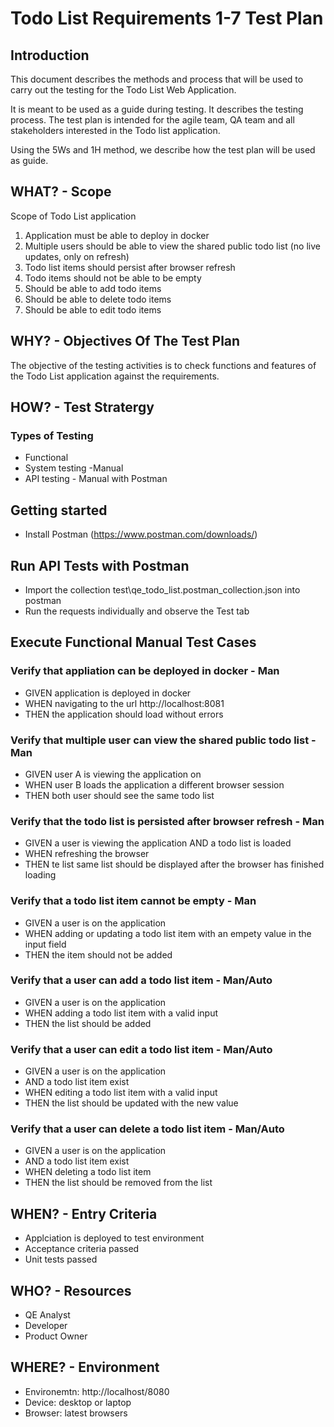 # Todo List Requirements 1-7 Test Plan

## Introduction
This document describes the methods and process that will be used 
to carry out the testing for the Todo List Web Application.

It is meant to be used as a guide during testing. It describes
the testing process. The test plan is intended for the agile team, QA team and all stakeholders interested in the Todo list application.

Using the 5Ws and 1H method, we describe how the test plan will be used as guide.


## WHAT? - Scope
Scope of Todo List application
1. Application must be able to deploy in docker
2. Multiple users should be able to view the shared public todo list (no live updates, only on refresh)
3. Todo list items should persist after browser refresh
4. Todo items should not be able to be empty
5. Should be able to add todo items
6. Should be able to delete todo items
7. Should be able to edit todo items

## WHY? - Objectives Of The Test Plan
The objective of the testing activities is to check functions and features of the Todo List application against the requirements.

## HOW? - Test Stratergy
### Types of Testing
- Functional 
 - System testing -Manual
 - API testing - Manual with Postman

## Getting started
- Install Postman (https://www.postman.com/downloads/)

## Run API Tests with Postman
- Import the collection test\qe_todo_list.postman_collection.json into postman
- Run the requests individually and observe the Test tab

## Execute Functional Manual Test Cases
### Verify that appliation can be deployed in docker - Man 
  - GIVEN application is deployed in docker
  - WHEN navigating to the url http://localhost:8081
  - THEN the application should load without errors

### Verify that multiple user can view the shared public todo list - Man
  - GIVEN user A is viewing the application on 
  - WHEN user B loads the application a different browser session
  - THEN both user should see the same todo list

### Verify that the todo list is persisted after browser refresh - Man
  - GIVEN a user is viewing the application AND a todo list is loaded
  - WHEN refreshing the browser
  - THEN te list same list should be displayed after the browser has finished loading

### Verify that a todo list item cannot be empty - Man
  - GIVEN a user is on the application 
  - WHEN adding or updating a todo list item with an empety value in the input field 
  - THEN the item should not be added

### Verify that a user can add a todo list item - Man/Auto
  - GIVEN a user is on the application
  - WHEN adding a todo list item with a valid input
  - THEN the list should be added

### Verify that a user can edit a todo list item - Man/Auto
  - GIVEN a user is on the application 
  - AND a todo list item exist
  - WHEN editing a todo list item with a valid input
  - THEN the list should be updated with the new value

### Verify that a user can delete a todo list item - Man/Auto
  - GIVEN a user is on the application 
  - AND a todo list item exist
  - WHEN deleting a todo list item
  - THEN the list should be removed from the list


## WHEN? - Entry Criteria
- Applciation is deployed to test environment
- Acceptance criteria passed
- Unit tests passed

## WHO? -  Resources
- QE Analyst
- Developer
- Product Owner

## WHERE? - Environment
- Environemtn: http://localhost/8080
- Device: desktop or laptop
- Browser: latest browsers

